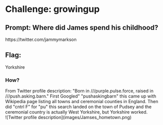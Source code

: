 <h1> Challenge: growingup </h1>

<h2>Prompt: Where did James spend his childhood?</h2> 
https://twitter.com/jammymarkson



<h2>Flag:</h2> 
Yorkshire

<h3>How?</h3>
From Twitter profile description: "Born in ///purple.pulse.force, raised in ///push.asking.barn."
First Googled" "pushaskingbarn" this came up with Wikipedia page listing all towns and ceremonial counties in England.
Then did "cntrl F" for "pu" this search landed on the town of Pudsey and the ceremonial country is actually West Yorkshire, but Yorkshire worked.
<br/>
![Twitter profile description](images/Jamses_hometown.png)
